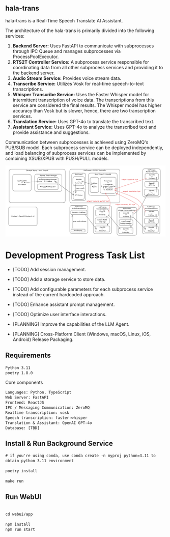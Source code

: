 hala-trans
----------

hala-trans is a Real-Time Speech Translate AI Assistant.

The architecture of the hala-trans is primarily divided into the following services:

1. **Backend Server:** Uses FastAPI to communicate with subprocesses through IPC Queue and manages subprocesses via ProcessPoolExecutor.
2. **RTS2T Controller Service:** A subprocess service responsible for coordinating data from all other subprocess services and providing it to the backend server.
3. **Audio Stream Service:** Provides voice stream data.
4. **Transcribe Service:** Utilizes Vosk for real-time speech-to-text transcriptions.
5. **Whisper Transcribe Service:** Uses the Faster Whisper model for intermittent transcription of voice data. The transcriptions from this service are considered the final results. The Whisper model has higher accuracy than Vosk but is slower, hence, there are two transcription services.
6. **Translation Service:** Uses GPT-4o to translate the transcribed text.
7. **Assistant Service:** Uses GPT-4o to analyze the transcribed text and provide assistance and suggestions.

Communication between subprocesses is achieved using ZeroMQ's PUB/SUB model. Each subprocess service can be deployed independently, and load balancing of subprocess services can be implemented by combining XSUB/XPUB with PUSH/PULL models.



![Architecture](./docs/architecture.png)



# Development Progress Task List

- [TODO] Add session management.
- [TODO] Add a storage service to store data.
- [TODO] Add configurable parameters for each subprocess service instead of the current hardcoded approach.
- [TODO] Enhance assistant prompt management.
- [TODO] Optimize user interface interactions.

- [PLANNING] Improve the capabilities of the LLM Agent.
- [PLANNING] Cross-Platform Client (Windows, macOS, Linux, iOS, Android) Release Packaging.




Requirements
------------

```plain
Python 3.11
poetry 1.8.0
```

Core components

```
Languages: Python, TypeScript
Web Server: FastAPI
Frontend: ReactJS
IPC / Messaging Communication: ZeroMQ
Realtime transcription: vosk
Speech transcription: faster-whisper
Translation & Assistant: OpenAI GPT-4o
Database: [TBD]
```



Install & Run Background Service
--------------------------------

```shell
# if you're using conda, use conda create -n myproj python=3.11 to obtain python 3.11 environment

poetry install

make run

```

Run WebUI
---------

```shell

cd webui/app

npm install 
npm run start 
```